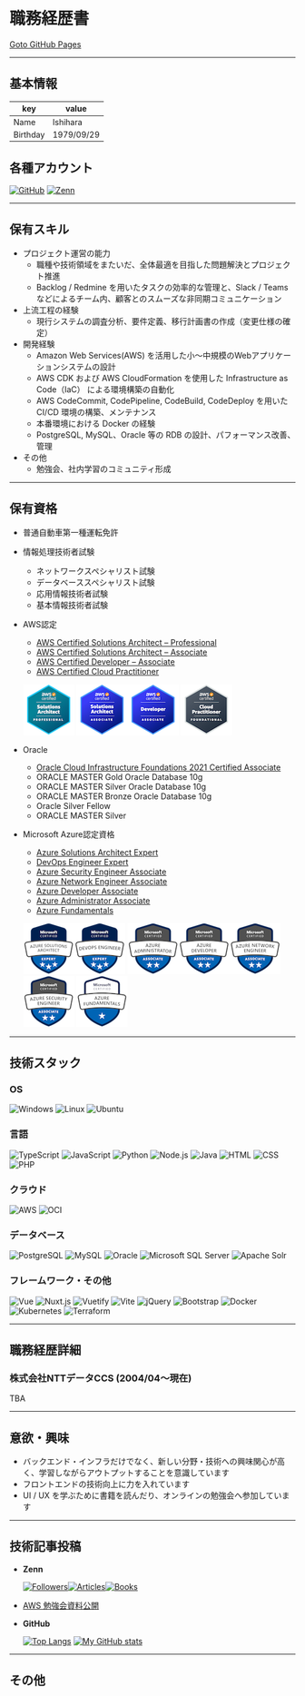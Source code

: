 # 職務経歴書

<a href="https://ishiharatma.github.io/resume/">Goto GitHub Pages</a>

---

## 基本情報

| key      | value      |
|----------|------------|
| Name     | Ishihara   |
| Birthday | 1979/09/29 |

## 各種アカウント

<p>
  <a href="https://github.com/ishiharatma" target="_blank"><img alt="GitHub" src="https://img.shields.io/badge/-GitHub|%20ishiharatma-181717?logo=github&style=flat&logoColor=white"></a>
  <a href="https://zenn.dev/issy" target="_blank"><img alt="Zenn" src="https://img.shields.io/badge/-Zenn|%20issy-3EA8FF?logo=Zenn&style=flat&logoColor=white"></a>
  <!--<img alt="Twitter" src="https://img.shields.io/badge/-Twitter-1DA1F2?logo=Twitter&style=flat&logoColor=white">
  <img alt="LinkedIn" src="https://img.shields.io/badge/-LinkedIn-0A66C2?logo=LinkedIn&style=flat&logoColor=white">-->
</p>

---

## 保有スキル

- プロジェクト運営の能力
  - 職種や技術領域をまたいだ、全体最適を目指した問題解決とプロジェクト推進
  - Backlog / Redmine を用いたタスクの効率的な管理と、Slack / Teams などによるチーム内、顧客とのスムーズな非同期コミュニケーション
- 上流工程の経験
  - 現行システムの調査分析、要件定義、移行計画書の作成（変更仕様の確定）
- 開発経験
  - Amazon Web Services(AWS) を活用した小～中規模のWebアプリケーションシステムの設計
  - AWS CDK および AWS CloudFormation を使用した Infrastructure as Code（IaC） による環境構築の自動化
  - AWS CodeCommit, CodePipeline, CodeBuild, CodeDeploy を用いた CI/CD 環境の構築、メンテナンス
  - 本番環境における Docker の経験
  - PostgreSQL, MySQL、Oracle 等の RDB の設計、パフォーマンス改善、管理
- その他
  - 勉強会、社内学習のコミュニティ形成

---

## 保有資格

- 普通自動車第一種運転免許
- 情報処理技術者試験
  - ネットワークスペシャリスト試験
  - データベーススペシャリスト試験
  - 応用情報技術者試験
  - 基本情報技術者試験
- AWS認定
  - <a href="https://www.credly.com/badges/bad38ea2-4970-4cc6-ad8d-ff396d703c1e/public_url" target="_blank">AWS Certified Solutions Architect – Professional</a>
  - <a href="https://www.credly.com/badges/9a95c5e3-5586-41f3-a310-dc56a8d464a9/public_url" target="_blank">AWS Certified Solutions Architect – Associate</a>
  - <a href="https://www.credly.com/badges/fa1caa18-e8ea-415e-8d76-4b2a35afe1c3/public_url" target="_blank">AWS Certified Developer – Associate</a>
  - <a href="https://www.credly.com/badges/5e92182e-b71e-43ab-9b76-e020df40d0e9/public_url" target="_blank">AWS Certified Cloud Practitioner</a>

  ![](images/aws-certified-solutions-architect-professional(90x90).png)
  ![](images/aws-certified-solutions-architect-associate(90x90).png)![](images/aws-certified-developer-associate(90x90).png)
  ![](images/aws-certified-cloud-practitioner(90x90).png)

- Oracle
  - <a href="https://catalog-education.oracle.com/pls/certview/sharebadge?id=6A64358C41C39B4C58D7E1DABEBE8D4C37E2D5FD3EE83D03E952D0A9301657B1" target="_blank">Oracle Cloud Infrastructure Foundations 2021 Certified Associate</a>
  - ORACLE MASTER Gold Oracle Database 10g
  - ORACLE MASTER Silver Oracle Database 10g
  - ORACLE MASTER Bronze Oracle Database 10g
  - Oracle Silver Fellow
  - ORACLE MASTER Silver
- Microsoft Azure認定資格
  - <a href="https://www.credly.com/badges/89b4f6ff-f697-4ce8-98c6-355c99cc120c/public_url" target="_blank">Azure Solutions Architect Expert</a>
  - <a href="https://www.credly.com/badges/25f5c3cb-8437-4083-88c0-866857ab161a/public_url" target="_blank">DevOps Engineer Expert</a>
  - <a href="https://www.credly.com/badges/8f55ea1f-71d1-4c1e-b854-388f5e8f0aea/public_url" target="_blank">Azure Security Engineer Associate</a>
  - <a href="https://www.credly.com/badges/052c1788-f352-4757-92e0-39199d742943/public_url" target="_blank">Azure Network Engineer Associate</a>
  - <a href="https://www.credly.com/badges/c911c125-bbfc-4487-9077-083d1c547418/public_url" target="_blank">Azure Developer Associate</a>
  - <a href="https://www.credly.com/badges/51386df4-c25f-45b2-ad22-934f57e6cc8c/public_url" target="_blank">Azure Administrator Associate</a>
  - <a href="https://www.credly.com/badges/18482743-510a-4c47-b4e6-ede3bc5101a5/public_url" target="_blank">Azure Fundamentals</a>

  ![](images/microsoft-certified-azure-solutions-architect-expert.1(90x90).png)![](images/microsoft-certified-devops-engineer-expert(90x90).png)
  ![](images/microsoft-certified-azure-administrator-associate.2(90x90).png)![](images/microsoft-certified-azure-developer-associate.1(90x90).png)![](images/microsoft-certified-azure-network-engineer-associate(90x90).png)![](images/microsoft-certified-azure-security-engineer-associate(90x90).png)
  ![](images/microsoft-certified-azure-fundamentals(90x90).png)

---

## 技術スタック

### OS

<p>
  <img alt="Windows" src="https://img.shields.io/badge/-Windows-0078D6?style=flat-square&logo=Windows&logoColor=white" />
  <img alt="Linux" src="https://img.shields.io/badge/-Linux-FCC624?style=flat-square&logo=Linux&logoColor=white" />
  <img alt="Ubuntu" src="https://img.shields.io/badge/-Ubuntu-E95420?style=flat-square&logo=Ubuntu&logoColor=white" />
</p>


### 言語

<p>
  <img alt="TypeScript" src="https://img.shields.io/badge/-TypeScript-007ACC?style=flat-square&logo=typescript&logoColor=white" />
  <img alt="JavaScript" src="https://img.shields.io/badge/-JavaScript-F7DF1E?style=flat-square&logo=JavaScript&logoColor=white" />
  <img alt="Python" src="https://img.shields.io/badge/-Python-3776AB?style=flat-square&logo=Python&logoColor=white" />
  <img alt="Node.js" src="https://img.shields.io/badge/-Node.js-339933?style=flat-square&logo=Node.js&logoColor=white" />
  <img alt="Java" src="https://img.shields.io/badge/-Java-007396?style=flat-square&logo=Java&logoColor=white" />
  <img alt="HTML" src="https://img.shields.io/badge/-HTML5-333.svg?logo=html5&style=flat">
  <img alt="CSS" src="https://img.shields.io/badge/-CSS3-1572B6.svg?logo=css3&style=flat">
  <img alt="PHP" src="https://img.shields.io/badge/PHP-ccc.svg?logo=php&style=flat">
</p>

### クラウド

<p>
  <img alt="AWS" src="https://img.shields.io/badge/-AWS-232F3E?style=flat-square&logo=amazon-aws&logoColor=white" />
  <img alt="OCI" src="https://img.shields.io/badge/-OracleCloud-F80000?style=flat-square&logo=oracle&logoColor=white" />
</p>

### データベース

<p>
  <img alt="PostgreSQL" src="https://img.shields.io/badge/-PostgreSQL-4169E1?style=flat-square&logo=PostgreSQL&logoColor=white" />
  <img alt="MySQL" src="https://img.shields.io/badge/-MySQL-4479A1?style=flat-square&logo=MySQL&logoColor=white" />
  <img alt="Oracle" src="https://img.shields.io/badge/-Oracle-F80000?style=flat-square&logo=Oracle&logoColor=white" />
  <img alt="Microsoft SQL Server" src="https://img.shields.io/badge/-Microsoft%20SQL%20Server-CC2927?style=flat-square&logo=Microsoft%20SQL%20Server&logoColor=white" />
  <img alt="Apache Solr" src="https://img.shields.io/badge/-Apache%20Solr-D9411E?style=flat-square&logo=Apache%20Solr&logoColor=white" />
</p>

### フレームワーク・その他

<p>
  <img alt="Vue" src="https://img.shields.io/badge/-Vue.js-4FC08D?style=flat-square&logo=Vue.js&logoColor=white" />
  <img alt="Nuxt.js" src="https://img.shields.io/badge/-Nuxt.js-00DC82?style=flat-square&logo=Nuxt.js&logoColor=white" />
  <img alt="Vuetify" src="https://img.shields.io/badge/-Vuetify-1867C0?style=flat-square&logo=Vuetify&logoColor=white" />
  <img alt="Vite" src="https://img.shields.io/badge/-Vite-646CFF?style=flat-square&logo=Vite&logoColor=white" />
  <img alt="jQuery" src="https://img.shields.io/badge/-jQuery-0769AD?logo=jquery&style=flat">
  <img alt="Bootstrap" src="https://img.shields.io/badge/-Bootstrap-563D7C?logo=bootstrap&style=flat">
  <img alt="Docker" src="https://img.shields.io/badge/-Docker-46a2f1?style=flat-square&logo=docker&logoColor=white" />
  <img alt="Kubernetes" src="https://img.shields.io/badge/-Kubernetes-326CE5?style=flat-square&logo=Kubernetes&logoColor=white" />
  <img alt="Terraform" src="https://img.shields.io/badge/-Terraform-7B42BC?style=flat-square&logo=Terraform&logoColor=white" />
</p>

---

## 職務経歴詳細

### 株式会社NTTデータCCS (2004/04～現在)

TBA

---

## 意欲・興味

- バックエンド・インフラだけでなく、新しい分野・技術への興味関心が高く、学習しながらアウトプットすることを意識しています
- フロントエンドの技術向上に力を入れています
- UI / UX を学ぶために書籍を読んだり、オンラインの勉強会へ参加しています

---

## 技術記事投稿

- **Zenn**

  [![Followers](https://badgen.org/img/zenn/issy/followers?style=flat)](https://zenn.dev/issy)[![Articles](https://badgen.org/img/zenn/issy/articles?style=plastic)](https://zenn.dev/issy)[![Books](https://badgen.org/img/zenn/issy/books?style=plastic)](https://zenn.dev/issy?tab=books)

- [AWS 勉強会資料公開](https://ishiharatma.github.io/aws-study/)

- **GitHub**

  [![Top Langs](https://github-readme-stats.vercel.app/api/top-langs/?username=ishiharatma&layout=compact)](https://github.com/ishiharatma/)
  [![My GitHub stats](https://github-readme-stats.vercel.app/api?username=ishiharatma&show_icons=true)](https://github.com/ishiharatma/)

---

## その他



